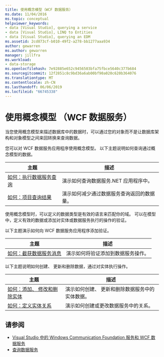 ```yaml
---
title: 使用概念模型（WCF 数据服务）
ms.date: 11/04/2016
ms.topic: conceptual
helpviewer_keywords:
- data [Visual Studio], querying a service
- data [Visual Studio], LINQ to Entities
- data [Visual Studio], querying an EDM
ms.assetid: 2cd873cf-b010-49f2-a278-bb1277aaa934
author: gewarren
ms.author: gewarren
manager: jillfra
ms.workload:
- data-storage
ms.openlocfilehash: 7e92885e652c9456503bfa75fbce5640c377b684
ms.sourcegitcommit: 12f2851c8c9bd36a6ab00bf90a020c620b364076
ms.translationtype: MT
ms.contentlocale: zh-CN
ms.lasthandoff: 06/06/2019
ms.locfileid: "66745338"
---
```

# <a name="work-with-a-conceptual-model-wcf-data-services"></a>使用概念模型 （WCF 数据服务）

当您使用概念模型来描述数据库中的数据时，可以通过您的对象而不是让数据库架构和对象模型之间来回转换来查询数据。

 您可以对 WCF 数据服务应用程序使用概念模型。 以下主题说明如何查询通过概念模型的数据。

| 主题 | 描述 |
| - | - |
| [如何：执行数据服务查询](/dotnet/framework/data/wcf/how-to-execute-data-service-queries-wcf-data-services) | 演示如何查询数据服务.NET 应用程序中。 |
| [如何：项目查询结果](/dotnet/framework/data/wcf/how-to-project-query-results-wcf-data-services) | 演示如何减少通过数据服务查询返回的数据量。 |

 使用概念模型时，可以定义的数据类型是有效的语言来匹配你的域。 可以在模型中，定义有效的数据或添加对实体或数据服务执行的操作的验证。

 以下主题演示如何向 WCF 数据服务应用程序添加验证。

|主题|描述|
|-----------|-----------------|
|[如何：截获数据服务消息](/dotnet/framework/data/wcf/how-to-intercept-data-service-messages-wcf-data-services)|演示如何将验证添加到数据服务操作。|

 以下主题说明如何创建、 更新和删除数据，通过对实体执行操作。

|主题|描述|
|-----------|-----------------|
|[如何：添加、 修改和删除实体](/dotnet/framework/data/wcf/how-to-add-modify-and-delete-entities-wcf-data-services)|演示如何创建、 更新和删除数据服务中的实体数据。|
|[如何：定义实体关系](/dotnet/framework/data/wcf/how-to-define-entity-relationships-wcf-data-services)|演示如何创建或更改数据服务中的关系。|

## <a name="see-also"></a>请参阅

- [Visual Studio 中的 Windows Communication Foundation 服务和 WCF 数据服务](../data-tools/windows-communication-foundation-services-and-wcf-data-services-in-visual-studio.md)
- [查询数据服务](/dotnet/framework/data/wcf/querying-the-data-service-wcf-data-services)